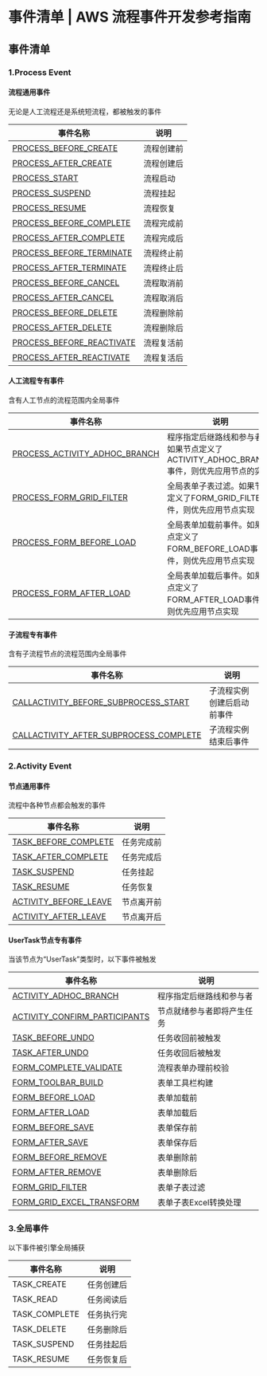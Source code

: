 # 事件清单 | AWS 流程事件开发参考指南

## 事件清单

### 1.Process Event

#### 流程通用事件

无论是人工流程还是系统短流程，都被触发的事件

事件名称 | 说明  
---|---  
[PROCESS_BEFORE_CREATE](<../process_event/process_before_create.html>) | 流程创建前  
[PROCESS_AFTER_CREATE](<../process_event/process_after_create.html>) | 流程创建后  
[PROCESS_START](<../process_event/process_start.html>) | 流程启动  
[PROCESS_SUSPEND](<../process_event/process_suspend.html>) | 流程挂起  
[PROCESS_RESUME](<../process_event/process_resume.html>) | 流程恢复  
[PROCESS_BEFORE_COMPLETE](<../process_event/process_before_complete.html>) | 流程完成前  
[PROCESS_AFTER_COMPLETE](<../process_event/process_after_complete.html>) | 流程完成后  
[PROCESS_BEFORE_TERMINATE](<../process_event/process_before_terminate.html>) | 流程终止前  
[PROCESS_AFTER_TERMINATE](<../process_event/process_after_terminate.html>) | 流程终止后  
[PROCESS_BEFORE_CANCEL](<../process_event/process_before_cancel.html>) | 流程取消前  
[PROCESS_AFTER_CANCEL](<../process_event/process_after_cancel.html>) | 流程取消后  
[PROCESS_BEFORE_DELETE](<../process_event/process_before_delete.html>) | 流程删除前  
[PROCESS_AFTER_DELETE](<../process_event/process_after_delete.html>) | 流程删除后  
[PROCESS_BEFORE_REACTIVATE](<../process_event/process_before_reactivate.html>) | 流程复活前  
[PROCESS_AFTER_REACTIVATE](<../process_event/process_after_reactivate.html>) | 流程复活后  
  
#### 人工流程专有事件

含有人工节点的流程范围内全局事件

事件名称 | 说明  
---|---  
[PROCESS_ACTIVITY_ADHOC_BRANCH](<../process_event/process_activity_adhoc_branch.html>) | 程序指定后继路线和参与者。如果节点定义了ACTIVITY_ADHOC_BRANCH事件，则优先应用节点的实现  
[PROCESS_FORM_GRID_FILTER](<../process_event/process_form_grid_filter.html>) | 全局表单子表过滤。如果节点定义了FORM_GRID_FILTER事件，则优先应用节点实现  
[PROCESS_FORM_BEFORE_LOAD](<../process_event/process_form_before_load.html>) | 全局表单加载前事件。如果节点定义了FORM_BEFORE_LOAD事件，则优先应用节点实现  
[PROCESS_FORM_AFTER_LOAD](<../process_event/process_form_after_load.html>) | 全局表单加载后事件。如果节点定义了FORM_AFTER_LOAD事件，则优先应用节点实现  
  
#### 子流程专有事件

含有子流程节点的流程范围内全局事件

事件名称 | 说明  
---|---  
[CALLACTIVITY_BEFORE_SUBPROCESS_START](<../callactivity_event/callactivity_before_subprocess_start.html>) | 子流程实例创建后启动前事件  
[CALLACTIVITY_AFTER_SUBPROCESS_COMPLETE](<../callactivity_event/callactivity_after_subprocess_complete.html>) | 子流程实例结束后事件  
  
### 2.Activity Event

#### 节点通用事件

流程中各种节点都会触发的事件

事件名称 | 说明  
---|---  
[TASK_BEFORE_COMPLETE](<../activity_event/task_before_complete.html>) | 任务完成前  
[TASK_AFTER_COMPLETE](<../activity_event/task_after_complete.html>) | 任务完成后  
[TASK_SUSPEND](<../activity_event/task_suspend.html>) | 任务挂起  
[TASK_RESUME](<../activity_event/task_resume.html>) | 任务恢复  
[ACTIVITY_BEFORE_LEAVE](<../activity_event/activity_before_leave.html>) | 节点离开前  
[ACTIVITY_AFTER_LEAVE](<../activity_event/activity_after_leave.html>) | 节点离开后  
  
#### UserTask节点专有事件

当该节点为“UserTask”类型时，以下事件被触发

事件名称 | 说明  
---|---  
[ACTIVITY_ADHOC_BRANCH](<../usertask_event/activity_adhoc_branch.html>) | 程序指定后继路线和参与者  
[ACTIVITY_CONFIRM_PARTICIPANTS](<../usertask_event/activity_confirm_participants.html>) | 节点就绪参与者即将产生任务  
[TASK_BEFORE_UNDO](<../usertask_event/task_before_undo.html>) | 任务收回前被触发  
[TASK_AFTER_UNDO](<../usertask_event/task_after_undo.html>) | 任务收回后被触发  
[FORM_COMPLETE_VALIDATE](<../form_event/form_complete_validate.html>) | 流程表单办理前校验  
[FORM_TOOLBAR_BUILD](<../form_event/form_toolbar_build.html>) | 表单工具栏构建  
[FORM_BEFORE_LOAD](<../form_event/form_before_load.html>) | 表单加载前  
[FORM_AFTER_LOAD](<../form_event/form_after_load.html>) | 表单加载后  
[FORM_BEFORE_SAVE](<../form_event/form_before_save.html>) | 表单保存前  
[FORM_AFTER_SAVE](<../form_event/form_after_save.html>) | 表单保存后  
[FORM_BEFORE_REMOVE](<../form_event/form_before_remove.html>) | 表单删除前  
[FORM_AFTER_REMOVE](<../form_event/form_after_remove.html>) | 表单删除后  
[FORM_GRID_FILTER](<../form_event/form_grid_filter.html>) | 表单子表过滤  
[FORM_GRID_EXCEL_TRANSFORM](<../form_event/form_grid_excel_transform.html>) | 表单子表Excel转换处理  
  
### 3.全局事件

以下事件被引擎全局捕获

事件名称 | 说明  
---|---  
TASK_CREATE | 任务创建后  
TASK_READ | 任务阅读后  
TASK_COMPLETE | 任务执行完  
TASK_DELETE | 任务删除后  
TASK_SUSPEND | 任务挂起后  
TASK_RESUME | 任务恢复后